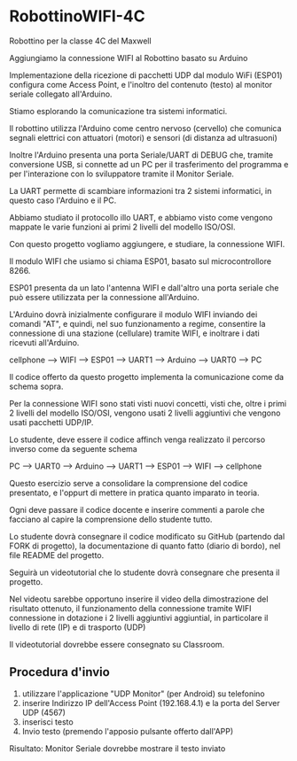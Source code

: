 # RobottinoWIFI-4C

Robottino per la classe 4C del Maxwell

Aggiungiamo la connessione WIFI al Robottino basato su Arduino

Implementazione della ricezione di pacchetti UDP dal modulo WiFi (ESP01) configura come Access Point, e l'inoltro del contenuto (testo) al monitor seriale collegato all'Arduino.

Stiamo esplorando la comunicazione tra sistemi informatici.

Il robottino utilizza l'Arduino come centro nervoso (cervello) che comunica segnali elettrici con attuatori (motori) e sensori (di distanza ad ultrasuoni)

Inoltre l'Arduino presenta una porta Seriale/UART di DEBUG che, tramite conversione USB, si connette ad un PC per il trasferimento del programma e per l'interazione con lo sviluppatore tramite il Monitor Seriale.

La UART permette di scambiare informazioni tra 2 sistemi informatici, in questo caso l'Arduino e il PC.

Abbiamo studiato il protocollo illo UART, e abbiamo visto come vengono mappate le varie funzioni ai primi 2 livelli del modello ISO/OSI.

Con questo progetto vogliamo aggiungere, e studiare, la connessione WIFI.

Il modulo WIFI che usiamo si chiama ESP01, basato sul microcontrollore 8266.

ESP01 presenta da un lato l'antenna WIFI e dall'altro una porta seriale che può essere utilizzata per la connessione all'Arduino.

L'Arduino dovrà inizialmente configurare il modulo WIFI inviando dei comandi "AT", e quindi, nel suo funzionamento a regime, consentire la connessione di una stazione (cellulare) tramite WIFI, e inoltrare i dati ricevuti all'Arduino.

cellphone --> WIFI --> ESP01 --> UART1 --> Arduino --> UART0 --> PC

Il codice offerto da questo progetto implementa la comunicazione come da schema sopra.

Per la connessione WIFI sono stati visti nuovi concetti, visti che, oltre i primi 2 livelli del modello ISO/OSI, vengono usati 2 livelli aggiuntivi che vengono usati pacchetti UDP/IP.

Lo studente, deve essere il codice affinch venga realizzato il percorso inverso come da seguente schema

PC --> UART0 --> Arduino --> UART1 --> ESP01 --> WIFI --> cellphone

Questo esercizio serve a consolidare la comprensione del codice presentato, e l'oppurt di mettere in pratica quanto imparato in teoria.

Ogni deve passare il codice docente e inserire commenti a parole che facciano al capire la comprensione dello studente tutto.

Lo studente dovrà consegnare il codice modificato su GitHub (partendo dal FORK di progetto), la documentazione di quanto fatto (diario di bordo), nel file README del progetto.

Seguirà un videotutorial che lo studente dovrà consegnare che presenta il progetto.

Nel videotu sarebbe opportuno inserire il video della dimostrazione del risultato ottenuto, il funzionamento della connessione tramite WIFI connessione in dotazione i 2 livelli aggiuntivi aggiuntial, in particolare il livello di rete (IP) e di trasporto (UDP)

Il videotutorial dovrebbe essere consegnato su Classroom.

## Procedura d'invio
1. utilizzare l'applicazione "UDP Monitor" (per Android) su telefonino
2. inserire Indirizzo IP dell'Access Point (192.168.4.1) e la porta del Server UDP (4567)
3. inserisci testo
4. Invio testo (premendo l'apposio pulsante offerto dall'APP)

 Risultato: Monitor Seriale dovrebbe mostrare il testo inviato
